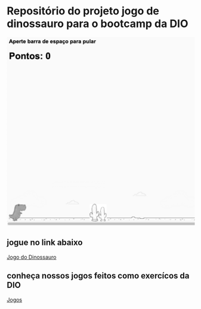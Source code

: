 # Repositório do projeto jogo de dinossauro para o bootcamp da DIO

![alt text](https://github.com/alissonrangel/DIO-jogo-dinossauro/blob/master/game2.png?raw=true)

## jogue no link abaixo

[Jogo do Dinossauro](https://www.jogos.alissonescorcio.life/DIO-jogo-do-dinossauro/index.html "Jogo do Dinossauro")

## conheça nossos jogos feitos como exercícos da DIO

[Jogos](https://www.jogos.alissonescorcio.life/index.html "Jogos")